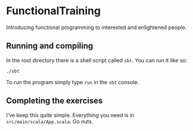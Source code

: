 FunctionalTraining
==================

Introducing functional programming to interested and enlightened people.

## Running and compiling

In the root directory there is a shell script called `sbt`.  You can run it like so:

	./sbt

To run the program simply type `run` in the `sbt` console.

## Completing the exercises

I've keep this quite simple.  Everything you need is in `src/main/scala/App.scala`.  Go nuts.